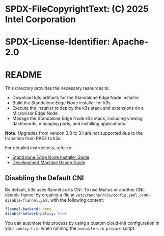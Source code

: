 # SPDX-FileCopyrightText: (C) 2025 Intel Corporation
# SPDX-License-Identifier: Apache-2.0

# README

This directory provides the necessary resources to:

- Download k3s artifacts for the Standalone Edge Node installer.
- Build the Standalone Edge Node installer for k3s.
- Execute the installer to deploy the k3s stack and extensions on a Microvisor Edge Node.
- Manage the Standalone Edge Node k3s stack, including viewing dashboards, managing pods, and installing applications.

**Note:** Upgrades from version 3.0 to 3.1 are not supported due to the transition from RKE2 to k3s.

For detailed instructions, refer to:

- [Standalone Edge Node Installer Guide](./docs/standalone-edge-node-installer.md)
- [Development Machine Usage Guide](./development-machine-usage.md)

## Disabling the Default CNI

By default, k3s uses flannel as its CNI. To use Multus or another CNI, disable flannel by creating a file at `/etc/rancher/k3s/config.yaml.d/00-disable-flannel.yaml` with the following content:

```yaml
flannel-backend: none
disable-network-policy: true
```

You can automate this process by using a custom cloud-init configuration in your `config-file` when running the `bootable-usb-prepare` script.
